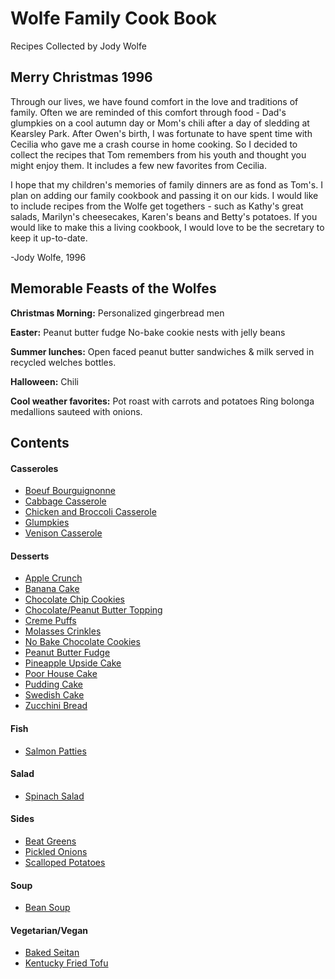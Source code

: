 # Wolfe Family Cook Book
Recipes Collected by Jody Wolfe


## Merry Christmas 1996
Through our lives, we have found comfort in the love and traditions of family.
Often we are reminded of this comfort through food - Dad's glumpkies on a cool
autumn day or Mom's chili after a day of sledding at Kearsley Park. After Owen's
birth, I was fortunate to have spent time with Cecilia who gave me a crash course
in home cooking. So I decided to collect the recipes that Tom remembers from his
youth and thought you might enjoy them. It includes a few new favorites from Cecilia.

I hope that my children's memories of family dinners are as fond as Tom's. I
plan on adding our family cookbook and passing it on our kids. I would like to
include recipes from the Wolfe get togethers - such as Kathy's great salads,
Marilyn's cheesecakes, Karen's beans and Betty's potatoes. If you would like to
make this a living cookbook, I would love to be the secretary to keep it up-to-date.

-Jody Wolfe, 1996


## Memorable Feasts of the Wolfes
**Christmas Morning:**
  Personalized gingerbread men

**Easter:**
  Peanut butter fudge
  No-bake cookie nests with jelly beans

**Summer lunches:**
  Open faced peanut butter sandwiches & milk served in recycled welches bottles.

**Halloween:**
  Chili

**Cool weather favorites:**
    Pot roast with carrots and potatoes
    Ring bolonga medallions sauteed with onions.

## Contents

#### Casseroles
* [Boeuf Bourguignonne](https://github.com/parry-drew/Cooking/blob/master/Casseroles/BoeufBourguignonne.md)
* [Cabbage Casserole](https://github.com/parry-drew/Cooking/blob/master/Casseroles/CabbgeCasserole.md)
* [Chicken and Broccoli Casserole](https://github.com/parry-drew/Cooking/blob/master/Casseroles/ChickenBroccoliCasserole.md)
* [Glumpkies](https://github.com/parry-drew/Cooking/blob/master/Casseroles/Glumpkies.md)
* [Venison Casserole](https://github.com/parry-drew/Cooking/blob/master/Casseroles/VenisonCasserole.md)

#### Desserts
* [Apple Crunch](https://github.com/parry-drew/Cooking/blob/master/Desserts/AppleCrunch.md)
* [Banana Cake](https://github.com/parry-drew/Cooking/blob/master/Desserts/BananaCake.md)
* [Chocolate Chip Cookies](https://github.com/parry-drew/Cooking/blob/master/Desserts/ChocolateChipCookies.md)
* [Chocolate/Peanut Butter Topping](https://github.com/parry-drew/Cooking/blob/master/CChocolate/Desserts/PeanutButterTopping.md)
* [Creme Puffs](https://github.com/parry-drew/Cooking/blob/master/Desserts/CremePuffs.md)
* [Molasses Crinkles](https://github.com/parry-drew/Cooking/blob/master/Desserts/MolassesCrinkles.md)
* [No Bake Chocolate Cookies](https://github.com/parry-drew/Cooking/blob/master/Desserts/NoBakeChocolateCookies.md)
* [Peanut Butter Fudge](https://github.com/parry-drew/Cooking/blob/master/Desserts/PeanutButterFudge.md)
* [Pineapple Upside Cake](https://github.com/parry-drew/Cooking/blob/master/Desserts/PineappleUpsideCake.md)
* [Poor House Cake](https://github.com/parry-drew/Cooking/blob/master/Desserts/PoorHouseCake.md)
* [Pudding Cake](https://github.com/parry-drew/Cooking/blob/master/Desserts/PuddingCake.md)
* [Swedish Cake](https://github.com/parry-drew/Cooking/blob/master/Desserts/SwedishCake.md)
* [Zucchini Bread](https://github.com/parry-drew/Cooking/blob/master/Desserts/ZucchiniBread.md)


#### Fish
* [Salmon Patties](https://github.com/parry-drew/Cooking/blob/master/Fish/SalmonPatties.md)

#### Salad
* [Spinach Salad](https://github.com/parry-drew/Cooking/blob/master/Salad/SpinachSalad.md)

#### Sides
* [Beat Greens](https://github.com/parry-drew/Cooking/blob/master/Sides/BeatGreens.md)
* [Pickled Onions](https://github.com/parry-drew/Cooking/blob/master/Sides/PickledOnions.md)
* [Scalloped Potatoes](https://github.com/parry-drew/Cooking/blob/master/Sides/ScallopedPotatoes.md)

#### Soup
* [Bean Soup](https://github.com/parry-drew/Cooking/blob/master/Soup/BeanSoup.md)

#### Vegetarian/Vegan
* [Baked Seitan](https://github.com/parry-drew/Cooking/blob/master/Vegetarian_Vegan/BakedSeitan.md)
* [Kentucky Fried Tofu](https://github.com/parry-drew/Cooking/blob/master/Vegetarian_Vegan/KentuckyFriedTofu.md)

